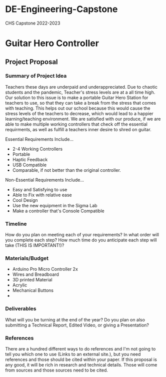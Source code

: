 # DE-Engineering-Capstone
CHS Capstone 2022-2023

# Guitar Hero Controller

## Project Proposal

### Summary of Project Idea
Teachers these days are underpaid and underappreciated. Due to chaotic students and the pandemic, Teacher's stress levels are at a all time high. 
Our solution to this issue is to make a portable Guitar Hero Station for teachers to use, so that they can take a break from the stress that comes with teaching. This helps out our school because this would cause the stress levels of the teachers to decrease, which would lead to a happier learning/teaching environment. We are satisfied with our produce, if we are able to make multiple working controllers that check off the essential requirments, as well as fulfill a teachers inner desire to shred on guitar.

Essential Requirements Include...

- 2-4 Working Controllers
- Portable
- Haptic Feedback
- USB Compatible
- Comparable, if not better than the original controller.

Non-Essential Requirements Include...

- Easy and Satisfying to use
- Able to Fix with relative ease
- Cool Design
- Use the new equipment in the Sigma Lab
- Make a controller that's Console Compatible

### Timeline
How do you plan on meeting each of your requirements?
In what order will you complete each step?
How much time do you anticipate each step will take (THIS IS IMPORTANT!)?
### Materials/Budget

- Arduino Pro Micro Controller 2x
- Wires and Breadboard
- 3D printed Material
- Acrylic
- Mechanical Buttons
- 
### Deliverables
What will you be turning at the end of the year?
Do you plan on also submitting a Technical Report, Edited Video, or giving a Presentation?
### References
There are a hundred different ways to do references and I'm not going to tell you which one to use (Links to an external site.), but you need references and those should be cited within your paper.  If this proposal is any good, it will be rich in research and technical details.  Those will come from sources and those sources need to be cited.  
